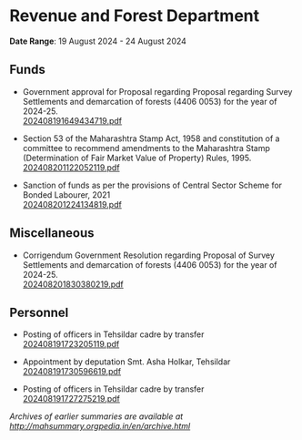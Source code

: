 # Revenue and Forest Department

**Date Range**: 19 August 2024 - 24 August 2024


## Funds
- Government approval for Proposal regarding Proposal regarding Survey Settlements and demarcation of forests (4406 0053) for the year of 2024-25.\
  [202408191649434719.pdf](https://gr.maharashtra.gov.in/Site/Upload/Government%20Resolutions/English/202408191649434719.pdf)

- Section 53 of the Maharashtra Stamp Act, 1958 and constitution of a committee to recommend amendments to the Maharashtra Stamp (Determination of Fair Market Value of Property) Rules, 1995.\
  [202408201122052119.pdf](https://gr.maharashtra.gov.in/Site/Upload/Government%20Resolutions/English/202408201122052119.pdf)

- Sanction of funds as per the provisions of Central Sector Scheme for Bonded Labourer, 2021\
  [202408201224134819.pdf](https://gr.maharashtra.gov.in/Site/Upload/Government%20Resolutions/English/202408201224134819.pdf)

## Miscellaneous
- Corrigendum  Government Resolution regarding Proposal of Survey Settlements and demarcation of forests (4406 0053) for the year of 2024-25.\
  [202408201830380219.pdf](https://gr.maharashtra.gov.in/Site/Upload/Government%20Resolutions/English/202408201830380219.pdf)

## Personnel
- Posting of officers in Tehsildar cadre by transfer\
  [202408191723205119.pdf](https://gr.maharashtra.gov.in/Site/Upload/Government%20Resolutions/English/202408191723205119.pdf)

- Appointment by deputation Smt. Asha Holkar, Tehsildar\
  [202408191730596619.pdf](https://gr.maharashtra.gov.in/Site/Upload/Government%20Resolutions/English/202408191730596619.pdf)

- Posting of officers in Tehsildar cadre by transfer\
  [202408191727275219.pdf](https://gr.maharashtra.gov.in/Site/Upload/Government%20Resolutions/English/202408191727275219.pdf)


*Archives of earlier summaries are available at http://mahsummary.orgpedia.in/en/archive.html*